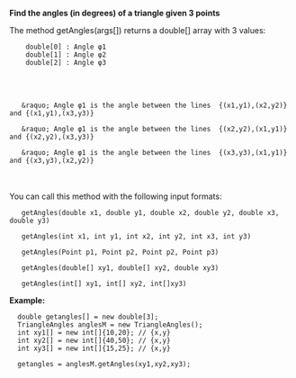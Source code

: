 
<b>Find the angles (in degrees) of a triangle given 3 points</b>


The method getAngles(args[]) returns a double[] array with 3 values:

        double[0] : Angle φ1 
        double[1] : Angle φ2
        double[2] : Angle φ3
<br></br>

       &raquo; Angle φ1 is the angle between the lines  {(x1,y1),(x2,y2)} and {(x1,y1),(x3,y3)}

       &raquo; Angle φ1 is the angle between the lines  {(x2,y2),(x1,y1)} and {(x2,y2),(x3,y3)}

       &raquo; Angle φ1 is the angle between the lines  {(x3,y3),(x1,y1)} and {(x3,y3),(x2,y2)}
  
<br></br>
You can call this method with the following input formats:

       getAngles(double x1, double y1, double x2, double y2, double x3, double y3)
       
       getAngles(int x1, int y1, int x2, int y2, int x3, int y3)
       
       getAngles(Point p1, Point p2, Point p2, Point p3)
       
       getAngles(double[] xy1, double[] xy2, double xy3)
       
       getAngles(int[] xy1, int[] xy2, int[]xy3)

       
       
<b> Example: </b>

      double getangles[] = new double[3];
      TriangleAngles anglesM = new TriangleAngles();
      int xy1[] = new int[]{10,20}; // {x,y}
      int xy2[] = new int[]{40,50}; // {x,y}
      int xy3[] = new int[]{15,25}; // {x,y}
    
      getangles = anglesM.getAngles(xy1,xy2,xy3);
